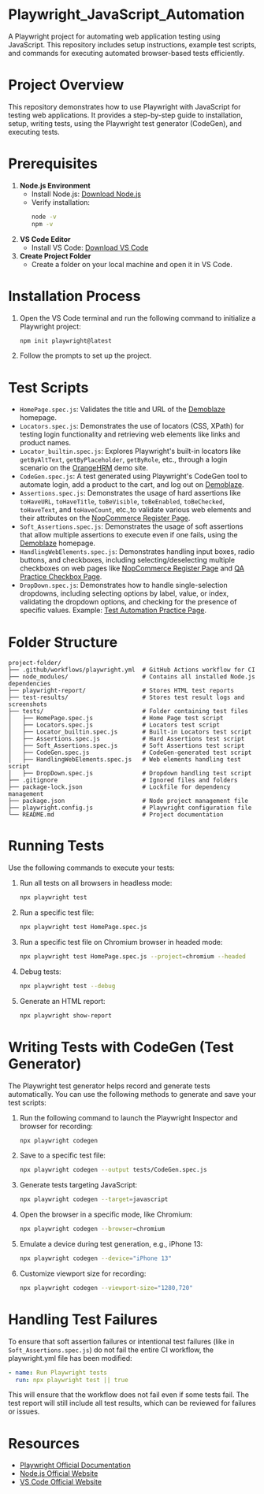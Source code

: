 # Playwright_JavaScript_Automation
A Playwright project for automating web application testing using JavaScript. This repository includes setup instructions, example test scripts, and commands for executing automated browser-based tests efficiently.

# Project Overview
This repository demonstrates how to use Playwright with JavaScript for testing web applications. It provides a step-by-step guide to installation, setup, writing tests, using the Playwright test generator (CodeGen), and executing tests.

# Prerequisites
1. **Node.js Environment**
   - Install Node.js: [Download Node.js](https://nodejs.org/en)
   - Verify installation:
     ```bash
     node -v
     npm -v
     ```
2. **VS Code Editor**
   - Install VS Code: [Download VS Code](https://code.visualstudio.com/download)
3. **Create Project Folder**
   - Create a folder on your local machine and open it in VS Code.

# Installation Process
1. Open the VS Code terminal and run the following command to initialize a Playwright project:
   ```bash
   npm init playwright@latest
   ```
2. Follow the prompts to set up the project.

# Test Scripts
- `HomePage.spec.js`: Validates the title and URL of the [Demoblaze](https://www.demoblaze.com/index.html) homepage.
- `Locators.spec.js`: Demonstrates the use of locators (CSS, XPath) for testing login functionality and retrieving web elements like links and product names.
- `Locator_builtin.spec.js`: Explores Playwright's built-in locators like `getByAltText`, `getByPlaceholder`, `getByRole`, etc., through a login scenario on the [OrangeHRM](https://opensource-demo.orangehrmlive.com/web/index.php/auth/login) demo site.
- `CodeGen.spec.js`: A test generated using Playwright's CodeGen tool to automate login, add a product to the cart, and log out on [Demoblaze](https://www.demoblaze.com/index.html).
- `Assertions.spec.js`: Demonstrates the usage of hard assertions like `toHaveURL`, `toHaveTitle`, `toBeVisible`, `toBeEnabled`, `toBeChecked`, `toHaveText`, and `toHaveCount`, etc.,to validate various web elements and their attributes on the [NopCommerce Register Page](https://demo.nopcommerce.com/register).
- `Soft_Assertions.spec.js`: Demonstrates the usage of soft assertions that allow multiple assertions to execute even if one fails, using the [Demoblaze](https://www.demoblaze.com/index.html) homepage.
- `HandlingWebElements.spec.js`: Demonstrates handling input boxes, radio buttons, and checkboxes, including selecting/deselecting multiple checkboxes on web pages like [NopCommerce Register Page](https://demo.nopcommerce.com/register) and [QA Practice Checkbox Page](https://www.qa-practice.com/elements/checkbox/mult_checkbox).
- `DropDown.spec.js`: Demonstrates how to handle single-selection dropdowns, including selecting options by label, value, or index, validating the dropdown options, and checking for the presence of specific values. Example: [Test Automation Practice Page](https://testautomationpractice.blogspot.com/).



# Folder Structure
```
project-folder/
├── .github/workflows/playwright.yml  # GitHub Actions workflow for CI
├── node_modules/                     # Contains all installed Node.js dependencies
├── playwright-report/                # Stores HTML test reports
├── test-results/                     # Stores test result logs and screenshots
├── tests/                            # Folder containing test files
│   ├── HomePage.spec.js              # Home Page test script
│   ├── Locators.spec.js              # Locators test script
│   ├── Locator_builtin.spec.js       # Built-in Locators test script
│   ├── Assertions.spec.js            # Hard Assertions test script
│   ├── Soft_Assertions.spec.js       # Soft Assertions test script
│   ├── CodeGen.spec.js               # CodeGen-generated test script
│   ├── HandlingWebElements.spec.js   # Web elements handling test script
│   ├── DropDown.spec.js              # Dropdown handling test script
├── .gitignore                        # Ignored files and folders
├── package-lock.json                 # Lockfile for dependency management
├── package.json                      # Node project management file
├── playwright.config.js              # Playwright configuration file
└── README.md                         # Project documentation

```

# Running Tests
Use the following commands to execute your tests:
1. Run all tests on all browsers in headless mode:
   ```bash
   npx playwright test
   ```
2. Run a specific test file:
   ```bash
   npx playwright test HomePage.spec.js
   ```
3. Run a specific test file on Chromium browser in headed mode:
   ```bash
   npx playwright test HomePage.spec.js --project=chromium --headed
   ```
4. Debug tests:
   ```bash
   npx playwright test --debug
   ```
5. Generate an HTML report:
   ```bash
   npx playwright show-report
   ```

# Writing Tests with CodeGen (Test Generator)
The Playwright test generator helps record and generate tests automatically. You can use the following methods to generate and save your test scripts:
1. Run the following command to launch the Playwright Inspector and browser for recording:
   ```bash
   npx playwright codegen 
   ```
2. Save to a specific test file:
   ```bash
   npx playwright codegen --output tests/CodeGen.spec.js  
   ```
3. Generate tests targeting JavaScript:
   ```bash
   npx playwright codegen --target=javascript    
   ```
4. Open the browser in a specific mode, like Chromium:
   ```bash
   npx playwright codegen --browser=chromium      
   ```
5. Emulate a device during test generation, e.g., iPhone 13:
   ```bash
   npx playwright codegen --device="iPhone 13"      
   ```
6. Customize viewport size for recording:
   ```bash
   npx playwright codegen --viewport-size="1280,720"        
   ```

# Handling Test Failures
To ensure that soft assertion failures or intentional test failures (like in `Soft_Assertions.spec.js`) do not fail the entire CI workflow, the playwright.yml file has been modified:
   ```yaml
   - name: Run Playwright tests
     run: npx playwright test || true
   ```
This will ensure that the workflow does not fail even if some tests fail. The test report will still include all test results, which can be reviewed for failures or issues.

# Resources
- [Playwright Official Documentation](https://playwright.dev/)
- [Node.js Official Website](https://nodejs.org/en)
- [VS Code Official Website](https://code.visualstudio.com/)